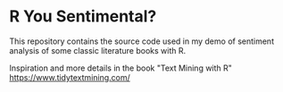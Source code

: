 # R You Sentimental?

This repository contains the source code used in my demo of sentiment analysis of some classic literature books with R.

Inspiration and more details in the book "Text Mining with R"
https://www.tidytextmining.com/
